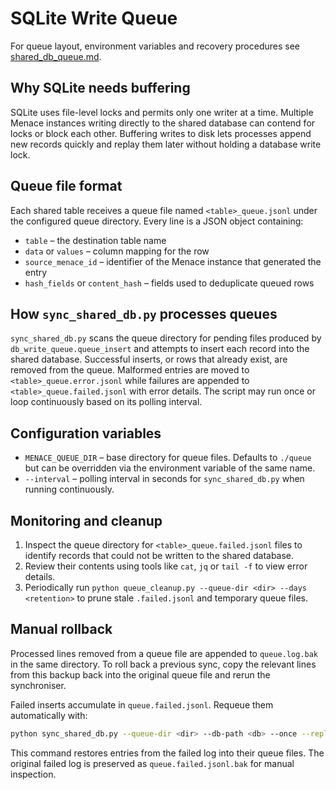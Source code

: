 # SQLite Write Queue

For queue layout, environment variables and recovery procedures see
[shared_db_queue.md](shared_db_queue.md).

## Why SQLite needs buffering
SQLite uses file-level locks and permits only one writer at a time. Multiple Menace
instances writing directly to the shared database can contend for locks or block
each other. Buffering writes to disk lets processes append new records quickly and
replay them later without holding a database write lock.

## Queue file format
Each shared table receives a queue file named `<table>_queue.jsonl` under the
configured queue directory. Every line is a JSON object containing:

- `table` – the destination table name
- `data` or `values` – column mapping for the row
- `source_menace_id` – identifier of the Menace instance that generated the entry
- `hash_fields` or `content_hash` – fields used to deduplicate queued rows

## How `sync_shared_db.py` processes queues
`sync_shared_db.py` scans the queue directory for pending files produced by
`db_write_queue.queue_insert` and attempts to insert each record into the shared
database. Successful inserts, or rows that already exist, are removed from the
queue. Malformed entries are moved to `<table>_queue.error.jsonl` while failures
are appended to `<table>_queue.failed.jsonl` with error details. The script may
run once or loop continuously based on its polling interval.

## Configuration variables
- `MENACE_QUEUE_DIR` – base directory for queue files. Defaults to `./queue` but
  can be overridden via the environment variable of the same name.
- `--interval` – polling interval in seconds for `sync_shared_db.py` when running
  continuously.

## Monitoring and cleanup
1. Inspect the queue directory for `<table>_queue.failed.jsonl` files to identify
   records that could not be written to the shared database.
2. Review their contents using tools like `cat`, `jq` or `tail -f` to view error
   details.
3. Periodically run `python queue_cleanup.py --queue-dir <dir> --days <retention>`
   to prune stale `.failed.jsonl` and temporary queue files.

## Manual rollback

Processed lines removed from a queue file are appended to `queue.log.bak` in the
same directory. To roll back a previous sync, copy the relevant lines from this
backup back into the original queue file and rerun the synchroniser.

Failed inserts accumulate in `queue.failed.jsonl`. Requeue them automatically
with:

```bash
python sync_shared_db.py --queue-dir <dir> --db-path <db> --once --replay-failed
```

This command restores entries from the failed log into their queue files. The
original failed log is preserved as `queue.failed.jsonl.bak` for manual
inspection.
